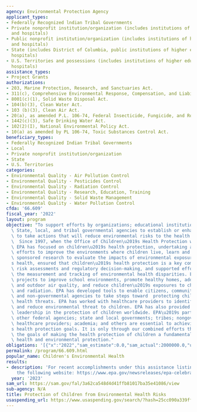 ```yaml
---
agency: Environmental Protection Agency
applicant_types:
- Federally Recognized lndian Tribal Governments
- Private nonprofit institution/organization (includes institutions of higher education
  and hospitals)
- Public nonprofit institution/organization (includes institutions of higher education
  and hospitals)
- State (includes District of Columbia, public institutions of higher education and
  hospitals)
- U.S. Territories and possessions (includes institutions of higher education and
  hospitals)
assistance_types:
- Project Grants
authorizations:
- 203, Marine Protection, Research, and Sanctuaries Act.
- 311(c), Comprehensive Environmental Response, Compensation, and Liability Act.
- 8001(c)(1), Solid Waste Disposal Act.
- 104(b)(3), Clean Water Act.
- 103 (b)(3), Clean Air Act.
- 20(a), as amended P.L. 106-74, Federal Insecticide, Fungicide, and Rodenticide Act.
- 1442(c)(3), Safe Drinking Water Act.
- 102(2)(I), National Environmental Policy Act.
- 10(a) as amended by PL 106-74, Toxic Substances Control Act.
beneficiary_types:
- Federally Recognized Indian Tribal Governments
- Local
- Private nonprofit institution/organization
- State
- U.S. Territories
categories:
- Environmental Quality - Air Pollution Control
- Environmental Quality - Pesticides Control
- Environmental Quality - Radiation Control
- Environmental Quality - Research, Education, Training
- Environmental Quality - Solid Waste Management
- Environmental Quality - Water Pollution Control
cfda: '66.609'
fiscal_year: '2022'
layout: program
objective: "To support efforts by organizations; educational institutions; and/or\
  \ State, local, and tribal governmental agencies to establish or enhance their ability\
  \ to take actions that will reduce environmental risks to the health of children.\
  \  Since 1997, when the Office of Children\u2019s Health Protection was established,\
  \ EPA has focused on children\u2019s health protection, undertaking a variety of\
  \ efforts to improve the environments where children live, learn and play. EPA has\
  \ sponsored research to evaluate the impacts of environmental exposures on children\u2019\
  s health, ensured that children\u2019s health protection is a key component of our\
  \ risk assessments and regulatory decision-making, and supported efforts to promote\
  \ the measurement and tracking of environmental health disparities. EPA has launched\
  \ projects to improve school environments, promote healthy homes, address indoor\
  \ and outdoor air quality, and reduce children\u2019s exposures to chemicals, pesticides,\
  \ and radiation. EPA has developed tools to enable citizens, communities, governmental\
  \ and non-governmental agencies to take steps toward  protecting children from environmental\
  \ health threats. EPA has worked with healthcare providers to identify, prevent\
  \ and reduce environmental threat to children. EPA has also provided international\
  \ leadership in the protection of children worldwide. EPA\u2019s partnerships with\
  \ other federal agencies; state and local governments; tribes; nongovernmental organizations;\
  \ healthcare providers; academia; and others are essential to achieving our children\u2019\
  s health protection goals. It is only through our combined efforts that we can achieve\
  \ the goals of making the health protection of children a fundamental goal of public\
  \ health and environmental protection."
obligations: '[{"x":"2022","sam_estimate":0.0,"sam_actual":2000000.0,"usa_spending_actual":2029114.0},{"x":"2023","sam_estimate":0.0,"sam_actual":0.0,"usa_spending_actual":38000.0},{"x":"2024","sam_estimate":0.0,"sam_actual":0.0,"usa_spending_actual":0.0}]'
permalink: /program/66.609.html
popular_name: Children's Environmental Health
results:
- description: 'For recent accomplishments under this assistance listing, please visit
    the following website: https://www.epa.gov/newsreleases/epa-celebrates-25-years-childrens-environmental-health-protection'
  year: '2023'
sam_url: https://sam.gov/fal/3a62ca548d4d41ffb81017ba35e41086/view
sub-agency: N/A
title: Protection of Children from Environmental Health Risks
usaspending_url: https://www.usaspending.gov/search/?hash=25cc090a339ffb3dfb22a5f302906ee4
---
```

